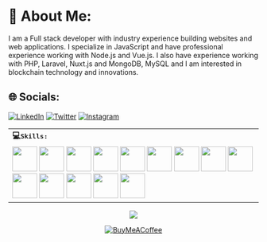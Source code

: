 # 💫 About Me:
I am a Full stack developer with industry experience building websites and web applications. I specialize in JavaScript and have professional experience working with Node.js and Vue.js. I also have experience working with PHP, Laravel, Nuxt.js and MongoDB, MySQL and I am interested in blockchain technology and innovations. 

## 🌐 Socials:
[![LinkedIn](https://img.shields.io/badge/LinkedIn-%230077B5.svg?logo=linkedin&logoColor=white)](https://linkedin.com/in/erenbekman) 
[![Twitter](https://img.shields.io/badge/Twitter-%231DA1F2.svg?logo=Twitter&logoColor=white)](https://twitter.com/erenbekman) 
[![Instagram](https://img.shields.io/badge/Instagram-%23E4405F.svg?logo=Instagram&logoColor=white)](https://instagram.com/erenbekmann) 


<div align=center>
<table>
    <tr>
        <td colspan="8">
        <strong>💻<samp>Skills:</samp></strong>
        </td>
    </tr>
        <tr>
        <td colspan="8">
            <img src="https://img.shields.io/badge/html5-%23E34F26.svg?style=for-the-badge&logo=html5&logoColor=white" width=50></a>
            <img src="https://img.shields.io/badge/css3-%231572B6.svg?style=for-the-badge&logo=css3&logoColor=white" width=50></a>
            <img src="https://img.shields.io/badge/javascript-%23323330.svg?style=for-the-badge&logo=javascript&logoColor=%23F7DF1E" width=50></a>
            <img src="https://img.shields.io/badge/vuejs-%2335495e.svg?style=for-the-badge&logo=vuedotjs&logoColor=%234FC08D" width=50></a>
            <img src="https://img.shields.io/badge/Nuxt-black?style=for-the-badge&logo=nuxt.js&logoColor=white" width=50></a>
            <img src="https://img.shields.io/badge/Vuetify-1867C0?style=for-the-badge&logo=vuetify&logoColor=AEDDFF" width=50></a>
            <img src="https://img.shields.io/badge/node.js-6DA55F?style=for-the-badge&logo=node.js&logoColor=white" width=50></a>
            <img src="https://img.shields.io/badge/express.js-%23404d59.svg?style=for-the-badge&logo=express&logoColor=%2361DAFB" width=50></a>
            <img src="https://img.shields.io/badge/php-%23777BB4.svg?style=for-the-badge&logo=php&logoColor=white" width=50></a>
            <img src="https://img.shields.io/badge/laravel-%23FF2D20.svg?style=for-the-badge&logo=laravel&logoColor=white" width=50></a>
            <img src="https://img.shields.io/badge/MongoDB-%234ea94b.svg?style=for-the-badge&logo=mongodb&logoColor=white" width=50></a>
            <img src="https://img.shields.io/badge/mysql-%2300f.svg?style=for-the-badge&logo=mysql&logoColor=white" width=50></a>
            <img src="https://img.shields.io/badge/docker-%230db7ed.svg?style=for-the-badge&logo=docker&logoColor=white" width=50></a>
            <img src="https://img.shields.io/badge/Solidity-%23363636.svg?style=for-the-badge&logo=solidity&logoColor=white" width=50></a>
        </td>
    </tr>
</table>

[![](https://visitcount.itsvg.in/api?id=erenbekman&icon=0&color=0)](https://visitcount.itsvg.in)

[![BuyMeACoffee](https://img.shields.io/badge/Buy%20Me%20a%20Coffee-ffdd00?style=for-the-badge&logo=buy-me-a-coffee&logoColor=black)](https://buymeacoffee.com/erenbekman) 
